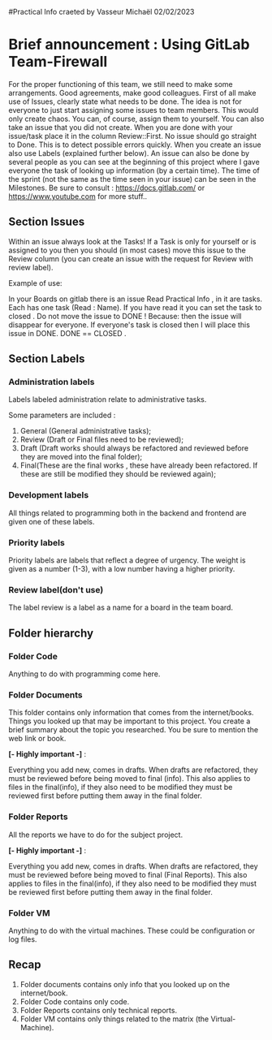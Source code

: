 #Practical Info craeted by Vasseur Michaël 02/02/2023

<h1>Brief announcement : Using GitLab Team-Firewall</h1>

For the proper functioning of this team, we still need to make some arrangements. Good agreements, make good colleagues.
First of all make use of Issues, clearly state what needs to be done. The idea is not for everyone to just start assigning some issues to team members. This would only create chaos. You can, of course, assign them to yourself. You can also take an issue that you did not create. When you are done with your issue/task place it in the column Review::First. No issue should go straight to Done. This is to detect possible errors quickly. When you create an issue also use Labels (explained further below). An issue can also be done by several people as you can see at the beginning of this project where I gave everyone the task of looking up information (by a certain time). The time of the sprint (not the same as the time seen in your issue) can be seen in the Milestones. Be sure to consult : https://docs.gitlab.com/ or https://www.youtube.com for more stuff..

<h2>Section Issues</h2>

Within an issue always look at the Tasks! If a Task is only for yourself or is assigned to you then you should (in most cases) move this issue to the Review column (you can create an issue with the request for Review with review label).

Example of use: 

In your Boards on gitlab there is an issue Read Practical Info , in it are tasks. Each has one task (Read : Name). If you have read it you can set the task to closed . Do not move the issue to DONE ! Because: then the issue will disappear for everyone. If everyone's task is closed then I will place this issue in DONE. DONE == CLOSED .

<h2>Section Labels</h2>

<h3>Administration labels</h3>

Labels labeled administration relate to administrative tasks. 

Some parameters are included : 

1. General (General administrative tasks);
1. Review (Draft or Final files need to be reviewed);
1. Draft (Draft works should always be refactored and reviewed before they are moved into the final folder);
1. Final(These are the final works , these have already been refactored. If these are still be modified they should be reviewed again);



<h3>Development labels</h3>

All things related to programming both in the backend and frontend are given one of these labels.


<h3>Priority labels</h3> 

Priority labels are labels that reflect a degree of urgency. The weight is given as a number (1-3), with a low number having a higher priority.


<h3>Review label(don't use)</h3>

The label review is a label as a name for a board in the team board.


<h2>Folder hierarchy</h2>

<h3>Folder Code</h3>

Anything to do with programming come here.

<h3>Folder Documents</h3> 

This folder contains only information that comes from the internet/books. Things you looked up that may be important to this project. You create a brief summary about the topic you researched. You be sure to mention the web link or book. 

<b>[- Highly important -]</b> : 

Everything you add new, comes in drafts. When drafts are refactored, they must be reviewed before being moved to final (info). This also applies to files in the final(info), if they also need to be modified they must be reviewed first before putting them away in the final folder.

<h3>Folder Reports</h3>

All the reports we have to do for the subject project. 

<b> [- Highly important -]</b> : 

Everything you add new, comes in drafts. When drafts are refactored, they must be reviewed before being moved to final (Final Reports). This also applies to files in the final(info), if they also need to be modified they must be reviewed first before putting them away in the final folder.

<h3>Folder VM</h3> 

Anything to do with the virtual machines. These could be configuration or log files. 


<h2>Recap</h2> 

1. Folder documents contains only info that you looked up on the internet/book. 
2. Folder Code contains only code.
3. Folder Reports contains only technical reports.
4. Folder VM contains only things related to the matrix (the Virtual-Machine).




